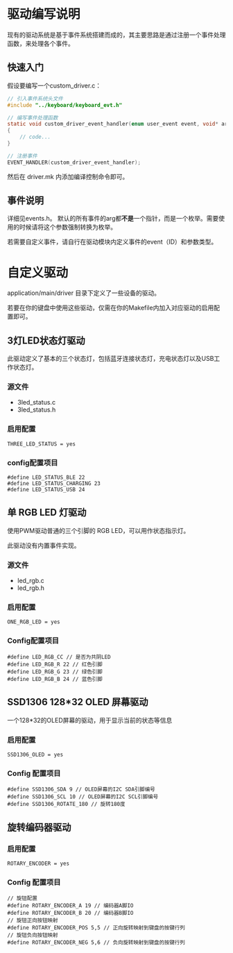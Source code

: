 # 驱动编写说明

现有的驱动系统是基于事件系统搭建而成的，其主要思路是通过注册一个事件处理函数，来处理各个事件。

## 快速入门

假设要编写一个custom_driver.c：
``` C
// 引入事件系统头文件
#include "../keyboard/keyboard_evt.h"

// 编写事件处理函数
static void custom_driver_event_handler(enum user_event event, void* arg)
{
    // code...
}

// 注册事件
EVENT_HANDLER(custom_driver_event_handler);
```

然后在 driver.mk 内添加编译控制命令即可。

## 事件说明

详细见events.h。
默认的所有事件的arg都**不是**一个指针，而是一个枚举。需要使用的时候请将这个参数强制转换为枚举。

若需要自定义事件，请自行在驱动模块内定义事件的event（ID）和参数类型。

# 自定义驱动

application/main/driver 目录下定义了一些设备的驱动。

若要在你的键盘中使用这些驱动，仅需在你的Makefile内加入对应驱动的启用配置即可。

## 3灯LED状态灯驱动
此驱动定义了基本的三个状态灯，包括蓝牙连接状态灯，充电状态灯以及USB工作状态灯。

### 源文件
- 3led_status.c 
- 3led_status.h

### 启用配置
```
THREE_LED_STATUS = yes
```
### config配置项目
```
#define LED_STATUS_BLE 22
#define LED_STATUS_CHARGING 23
#define LED_STATUS_USB 24
```

## 单 RGB LED 灯驱动

使用PWM驱动普通的三个引脚的 RGB LED，可以用作状态指示灯。

此驱动没有内置事件实现。

### 源文件
- led_rgb.c
- led_rgb.h

### 启用配置
```
ONE_RGB_LED = yes
```

### Config配置项目
```
#define LED_RGB_CC // 是否为共阴LED
#define LED_RGB_R 22 // 红色引脚 
#define LED_RGB_G 23 // 绿色引脚
#define LED_RGB_B 24 // 蓝色引脚
```

## SSD1306 128*32 OLED 屏幕驱动

一个128*32的OLED屏幕的驱动，用于显示当前的状态等信息

### 启用配置
```
SSD1306_OLED = yes
```

### Config 配置项目
```
#define SSD1306_SDA 9 // OLED屏幕的I2C SDA引脚编号
#define SSD1306_SCL 10 // OLED屏幕的I2C SCL引脚编号
#define SSD1306_ROTATE_180 // 旋转180度
```

## 旋转编码器驱动

### 启用配置
```
ROTARY_ENCODER = yes
```

### Config 配置项目
```
// 旋钮配置
#define ROTARY_ENCODER_A 19 // 编码器A脚IO
#define ROTARY_ENCODER_B 20 // 编码器B脚IO
// 旋钮正向按钮映射
#define ROTARY_ENCODER_POS 5,5 // 正向旋转映射到键盘的按键行列
// 旋钮负向按钮映射
#define ROTARY_ENCODER_NEG 5,6 // 负向旋转映射到键盘的按键行列
```